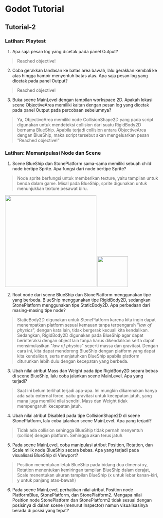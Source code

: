 # Godot Tutorial
## Tutorial-2
### Latihan: Playtest
1. Apa saja pesan log yang dicetak pada panel Output?
> Reached objective!
2. Coba gerakkan landasan ke batas area bawah, lalu gerakkan kembali ke atas hingga hampir menyentuh batas atas. Apa saja pesan log yang dicetak pada panel Output?
> Reached objective!
3. Buka scene MainLevel dengan tampilan workspace 2D. Apakah lokasi scene ObjectiveArea memiliki kaitan dengan pesan log yang dicetak pada panel Output pada percobaan sebelumnya?
> Ya, ObjectiveArea memiliki node CollisionShape2D yang pada script digunakan untuk mendeteksi collision dari suatu RigidBody2D bernama BlueShip. Apabila terjadi collision antara ObjectiveArea dengan BlueShip, maka script tersebut akan mengeluarkan pesan "Reached objective!"
### Latihan: Memanipulasi Node dan Scene
1. Scene BlueShip dan StonePlatform sama-sama memiliki sebuah child node bertipe Sprite. Apa fungsi dari node bertipe Sprite?
> Node sprite berfungsi untuk memberikan texture, yaitu tampilan untuk benda dalam game. Misal pada BlueShip, sprite digunakan untuk menunjukkan texture pesawat biru.

<img src='https://github.com/AryaDK153/godot-tutorial-init/assets/112199564/53002779-9186-4f0a-8242-db1fa1098605' width='300'>
<img src='https://github.com/AryaDK153/godot-tutorial-init/assets/112199564/f5576da7-a76b-47e9-95dc-ed1014a4a0a2' width='100'>

2. Root node dari scene BlueShip dan StonePlatform menggunakan tipe yang berbeda. BlueShip menggunakan tipe RigidBody2D, sedangkan StonePlatform menggunakan tipe StaticBody2D. Apa perbedaan dari masing-masing tipe node?
> StaticBody2D digunakan untuk StonePlatform karena kita ingin dapat menempatkan platform sesuai kemauan tanpa terpengaruh "_law of physics_", dengan kata lain, tidak bergerak kecuali kita kendalikan. Sedangkan, RigidBody2D digunakan pada BlueShip agar dapat berinteraksi dengan object lain tanpa harus dikendalikan  serta dapat mensimulasikan "_law of physics_" seperti massa dan gravitasi. Dengan cara ini, kita dapat mendorong BlueShip dengan platform yang dapat kita kendalikan, serta menjatuhkan BlueShip apabila platform diturunkan lebih dulu dengan kecepatan yang berbeda.
3. Ubah nilai atribut Mass dan Weight pada tipe RigidBody2D secara bebas di scene BlueShip, lalu coba jalankan scene MainLevel. Apa yang terjadi?
> Saat ini belum terlihat terjadi apa-apa. Ini mungkin dikarenakan hanya ada satu external force, yaitu gravitasi untuk kecepatan jatuh, yang mana juga memiliki nilai sendiri, Mass dan Weight tidak mempengaruhi kecepatan jatuh.
4. Ubah nilai atribut Disabled pada tipe CollisionShape2D di scene StonePlatform, lalu coba jalankan scene MainLevel. Apa yang terjadi?
> Tidak ada collision sehingga BlueShip tidak pernah menyentuh (collide) dengan platform. Sehingga akan terus jatuh.
5. Pada scene MainLevel, coba manipulasi atribut Position, Rotation, dan Scale milik node BlueShip secara bebas. Apa yang terjadi pada visualisasi BlueShip di Viewport?
> Position menentukan letak BlueShip pada bidang dua dimensi xy, Rotation menentukan kemiringan tampilan BlueShip dalam derajat, Scale menentukan ukuran tampilan BlueShip (x untuk lebar kanan-kiri, y untuk panjang atas-bawah)
6. Pada scene MainLevel, perhatikan nilai atribut Position node PlatformBlue, StonePlatform, dan StonePlatform2. Mengapa nilai Position node StonePlatform dan StonePlatform2 tidak sesuai dengan posisinya di dalam scene (menurut Inspector) namun visualisasinya berada di posisi yang tepat?
>
